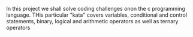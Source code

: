 In this project we shall solve coding challenges onon the c programming language. THis particular "kata" covers variables, conditional and control statements, binary, logical and arithmetic operators as well as ternary operators
